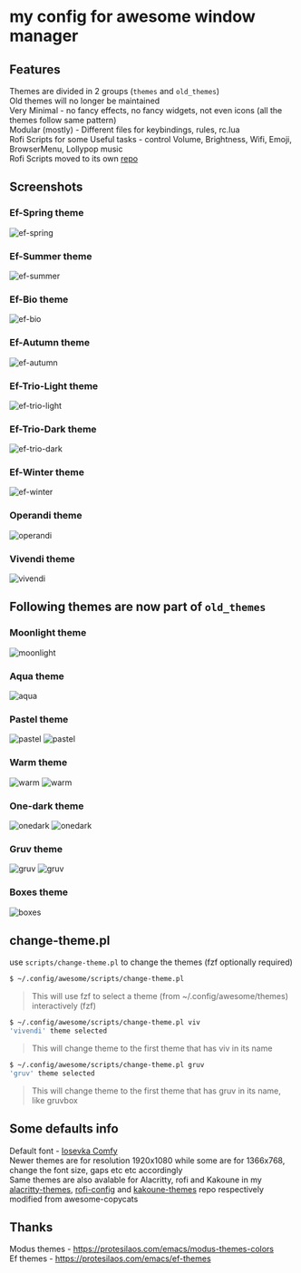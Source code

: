 # my config for awesome window manager

## Features
Themes are divided in 2 groups (`themes` and `old_themes`)  
Old themes will no longer be maintained  
Very Minimal - no fancy effects, no fancy widgets, not even icons (all the themes follow same pattern)  
Modular (mostly) - Different files for keybindings, rules, rc.lua  
Rofi Scripts for some Useful tasks - control Volume, Brightness, Wifi, Emoji, BrowserMenu, Lollypop music  
Rofi Scripts moved to its own [repo](https://github.com/anhsirk0/rofi-config)  

## Screenshots
### Ef-Spring theme
![ef-spring](https://github.com/anhsirk0/awesome-config/blob/master/screenshots/ef-spring.png)

### Ef-Summer theme
![ef-summer](https://github.com/anhsirk0/awesome-config/blob/master/screenshots/ef-summer.png)

### Ef-Bio theme
![ef-bio](https://github.com/anhsirk0/awesome-config/blob/master/screenshots/ef-bio.png)

### Ef-Autumn theme
![ef-autumn](https://github.com/anhsirk0/awesome-config/blob/master/screenshots/ef-autumn.png)

### Ef-Trio-Light theme
![ef-trio-light](https://github.com/anhsirk0/awesome-config/blob/master/screenshots/ef-trio-light.png)

### Ef-Trio-Dark theme
![ef-trio-dark](https://github.com/anhsirk0/awesome-config/blob/master/screenshots/ef-trio-dark.png)

### Ef-Winter theme
![ef-winter](https://github.com/anhsirk0/awesome-config/blob/master/screenshots/ef-winter.png)

### Operandi theme
![operandi](https://github.com/anhsirk0/awesome-config/blob/master/screenshots/operandi.png)

### Vivendi theme
![vivendi](https://github.com/anhsirk0/awesome-config/blob/master/screenshots/vivendi.png)

## Following themes are now part of `old_themes`
### Moonlight theme
![moonlight](https://github.com/anhsirk0/awesome-config/blob/master/screenshots/moonlight.png)

### Aqua theme
![aqua](https://github.com/anhsirk0/awesome-config/blob/master/screenshots/aqua.png)

### Pastel theme
![pastel](https://github.com/anhsirk0/awesome-config/blob/master/screenshots/pastel1.png)
![pastel](https://github.com/anhsirk0/awesome-config/blob/master/screenshots/pastel2.png)

### Warm theme
![warm](https://github.com/anhsirk0/awesome-config/blob/master/screenshots/warm1.png)
![warm](https://github.com/anhsirk0/awesome-config/blob/master/screenshots/warm2.png)

### One-dark theme
![onedark](https://github.com/anhsirk0/awesome-config/blob/master/screenshots/onedark1.png)
![onedark](https://github.com/anhsirk0/awesome-config/blob/master/screenshots/onedark2.png)

### Gruv theme
![gruv](https://github.com/anhsirk0/awesome-config/blob/master/screenshots/gruv1.png)
![gruv](https://github.com/anhsirk0/awesome-config/blob/master/screenshots/gruv2.png)

### Boxes theme
![boxes](https://github.com/anhsirk0/awesome-config/blob/master/screenshots/boxes2.png)

## change-theme.pl
use `scripts/change-theme.pl` to change the themes (fzf optionally required)
```bash
$ ~/.config/awesome/scripts/change-theme.pl 
```
> This will use fzf to select a theme (from ~/.config/awesome/themes) interactively (fzf)
```bash
$ ~/.config/awesome/scripts/change-theme.pl viv
'vivendi' theme selected
```
> This will change theme to the first theme that has viv in its name
```bash
$ ~/.config/awesome/scripts/change-theme.pl gruv
'gruv' theme selected
```
> This will change theme to the first theme that has gruv in its name, like gruvbox

## Some defaults info
Default font - [Iosevka Comfy](https://gitlab.com/protesilaos/iosevka-comfy)  
Newer themes are for resolution 1920x1080 while some are for 1366x768, change the font size, gaps etc etc accordingly  
Same themes are also avalable for Alacritty, rofi and Kakoune in my [alacritty-themes](https://github.com/anhsirk0/alacritty-themes), [rofi-config](https://github.com/anhsirk0/rofi-config) and [kakoune-themes](https://github.com/anhsirk0/kakoune-themes) repo respectively  
modified from awesome-copycats

## Thanks
Modus themes - https://protesilaos.com/emacs/modus-themes-colors  
Ef themes - https://protesilaos.com/emacs/ef-themes  
